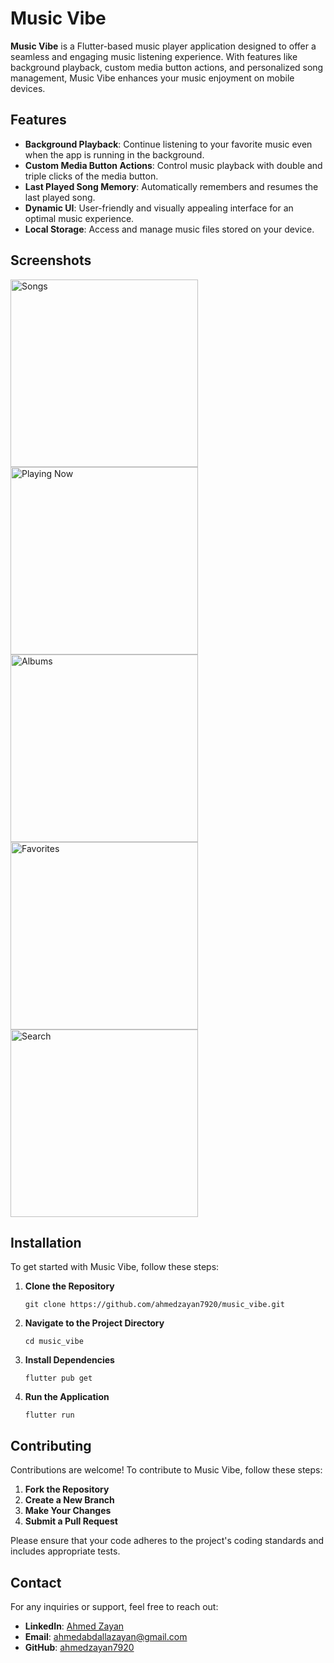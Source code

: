 <!DOCTYPE html>
<html lang="en">
<body>

<h1>Music Vibe</h1>

<p><strong>Music Vibe</strong> is a Flutter-based music player application designed to offer a seamless and engaging music listening experience. With features like background playback, custom media button actions, and personalized song management, Music Vibe enhances your music enjoyment on mobile devices.</p>

<h2>Features</h2>
<ul>
    <li><strong>Background Playback</strong>: Continue listening to your favorite music even when the app is running in the background.</li>
    <li><strong>Custom Media Button Actions</strong>: Control music playback with double and triple clicks of the media button.</li>
    <li><strong>Last Played Song Memory</strong>: Automatically remembers and resumes the last played song.</li>
    <li><strong>Dynamic UI</strong>: User-friendly and visually appealing interface for an optimal music experience.</li>
    <li><strong>Local Storage</strong>: Access and manage music files stored on your device.</li>
</ul>

<h2>Screenshots</h2>

<p>
    <img src="https://github.com/user-attachments/assets/7129e950-badb-4e08-9ef9-9fe142958e5a" alt="Songs" width="300" />
    <img src="https://github.com/user-attachments/assets/41bde3be-0a9e-4991-b6e1-a0d20b661e2d" alt="Playing Now" width="300" />
    <img src="https://github.com/user-attachments/assets/195dacb3-a10b-4d27-b81c-b0b7e6a0b40a" alt="Albums" width="300" />
    <img src="https://github.com/user-attachments/assets/78cdf862-2127-4e11-9f88-e0b064c2fe98" alt="Favorites" width="300" />
    <img src="https://github.com/user-attachments/assets/7793866b-f0a7-4d05-9c63-c202ed734c58" alt="Search" width="300" />
</p>

<h2>Installation</h2>
<p>To get started with Music Vibe, follow these steps:</p>
<ol>
    <li><strong>Clone the Repository</strong>
        <pre><code>git clone https://github.com/ahmedzayan7920/music_vibe.git</code></pre>
    </li>
    <li><strong>Navigate to the Project Directory</strong>
        <pre><code>cd music_vibe</code></pre>
    </li>
    <li><strong>Install Dependencies</strong>
        <pre><code>flutter pub get</code></pre>
    </li>
    <li><strong>Run the Application</strong>
        <pre><code>flutter run</code></pre>
    </li>
</ol>

<h2>Contributing</h2>
<p>Contributions are welcome! To contribute to Music Vibe, follow these steps:</p>
<ol>
    <li><strong>Fork the Repository</strong></li>
    <li><strong>Create a New Branch</strong></li>
    <li><strong>Make Your Changes</strong></li>
    <li><strong>Submit a Pull Request</strong></li>
</ol>
<p>Please ensure that your code adheres to the project's coding standards and includes appropriate tests.</p>

<h2>Contact</h2>
<p>For any inquiries or support, feel free to reach out:</p>
<ul>
    <li><strong>LinkedIn</strong>: <a href="https://www.linkedin.com/in/ahmed-zayan-716789250/">Ahmed Zayan</a></li>
    <li><strong>Email</strong>: <a href="mailto:ahmedabdallazayan@gmail.com">ahmedabdallazayan@gmail.com</a></li>
    <li><strong>GitHub</strong>: <a href="https://github.com/ahmedzayan7920">ahmedzayan7920</a></li>
</ul>

</body>
</html>

